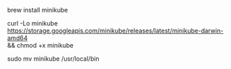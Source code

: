 brew install minikube

curl -Lo minikube https://storage.googleapis.com/minikube/releases/latest/minikube-darwin-amd64 \
  && chmod +x minikube
  
sudo mv minikube /usr/local/bin
